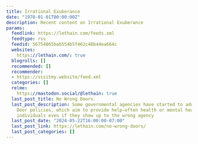 ```yaml
---
title: Irrational Exuberance
date: "1970-01-01T00:00:00Z"
description: Recent content on Irrational Exuberance
params:
  feedlink: https://lethain.com/feeds.xml
  feedtype: rss
  feedid: 56754865bab554b5f462c48b44ea664c
  websites:
    https://lethain.com/: true
  blogrolls: []
  recommended: []
  recommender:
  - https://visitmy.website/feed.xml
  categories: []
  relme:
    https://mastodon.social/@lethain: true
  last_post_title: No Wrong Doors.
  last_post_description: Some governmental agencies have started to adopt No Wrong
    Door policies, which aim to provide help–often health or mental health services–to
    individuals even if they show up to the wrong agency
  last_post_date: "2024-05-22T16:00:00-07:00"
  last_post_link: https://lethain.com/no-wrong-doors/
  last_post_categories: []
---
```

